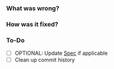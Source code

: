 ### What was wrong?



### How was it fixed?


### To-Do

[//]: # (Stay ahead of things, add list items here!)
- [ ] OPTIONAL: Update [Spec](https://github.com/ethereum/fe/blob/master/spec/index.md) if applicable
- [ ] Clean up commit history
